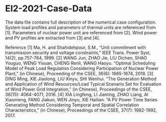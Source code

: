# EI2-2021-Case-Data
The data file contains full description of the numerical case configuration. System load profiles and parameters of thermal units are referenced from [1]. Parameters of nuclear power unit are referenced from [2]. Wind power and PV profiles are extracted from [3] and [4].

Reference
[1] Ma, H. and Shahidehpour, S.M., “Unit commitment with transmission security and voltage constraints,” IEEE Trans. Power Syst, 14(2), pp.757-764, 1999.
[2] WANG Jun, ZHAO Jie, LIU Dichen, SHAO Youguo, WENG Yixuan, CHENG Renli, WANG Haoyu. “Optimal Scheduling Model of Peak Load Regulation Considering Participation of Nuclear Power Plant,” (in Chinese), Proceeding of the CSEE, 36(6): 1665-1674, 2018.
[3] DING Ming, XIE Jiaolong, LIU Xinyu, SHI Wenhui. “The Generation Method and Application of Wind Resources/Load Typical Scenario Set for Evaluation of Wind Power Grid Integration,” (in Chinese), Proceedings of the CSEE, 36(15): 4064-4071, 2016.
[4] XIA Lingfeng, LI Jiaming, ZHAO Liang, AI Xiaomeng, FANG Jiakun, WEN Jinyu, XIE Hailian. “A PV Power Time Series Generating Method Considering Temporal and Spatial Correlation Characteristics,” (in Chinese), Proceedings of the CSEE, 37(7): 1982-1992, 2017.
